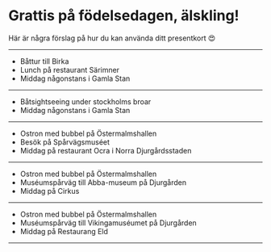 # Grattis på födelsedagen, älskling!

Här är några förslag på hur du kan använda ditt presentkort :heart_eyes:

---

* Båttur till Birka
* Lunch på restaurant Särimner
* Middag någonstans i Gamla Stan

--- 

* Båtsightseeing under stockholms broar
* Middag någonstans i Gamla Stan

---

* Ostron med bubbel på Östermalmshallen
* Besök på Spårvägsmuséet 
* Middag på restaurant Ocra i Norra Djurgårdsstaden

---

* Ostron med bubbel på Östermalmshallen
* Muséumspårväg till Abba-museum på Djurgården
* Middag på Cirkus

---

* Ostron med bubbel på Östermalmshallen
* Muséumspårväg till Vikingamuséumet på Djurgården
* Middag på Restaurang Eld

---
